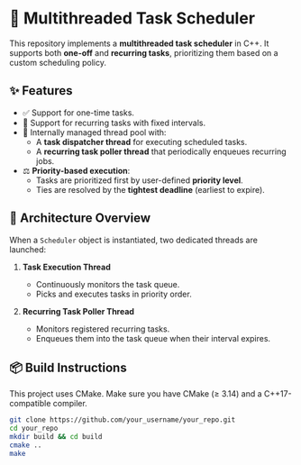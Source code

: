 # 🧵 Multithreaded Task Scheduler

This repository implements a **multithreaded task scheduler** in C++. It supports both **one-off** and **recurring tasks**, prioritizing them based on a custom scheduling policy.

## ✨ Features

- ✅ Support for one-time tasks.
- 🔁 Support for recurring tasks with fixed intervals.
- 🧵 Internally managed thread pool with:
  - A **task dispatcher thread** for executing scheduled tasks.
  - A **recurring task poller thread** that periodically enqueues recurring jobs.
- ⚖️ **Priority-based execution**:
  - Tasks are prioritized first by user-defined **priority level**.
  - Ties are resolved by the **tightest deadline** (earliest to expire).

## 🧩 Architecture Overview

When a `Scheduler` object is instantiated, two dedicated threads are launched:

1. **Task Execution Thread**  
   - Continuously monitors the task queue.
   - Picks and executes tasks in priority order.

2. **Recurring Task Poller Thread**  
   - Monitors registered recurring tasks.
   - Enqueues them into the task queue when their interval expires.

## 📦 Build Instructions

This project uses CMake. Make sure you have CMake (≥ 3.14) and a C++17-compatible compiler.

```bash
git clone https://github.com/your_username/your_repo.git
cd your_repo
mkdir build && cd build
cmake ..
make
